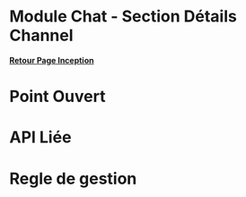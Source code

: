 # Module Chat - Section Détails Channel

**[Retour Page Inception](./00_Page_Inception.md)**

# Point Ouvert

# API Liée

# Regle de gestion


